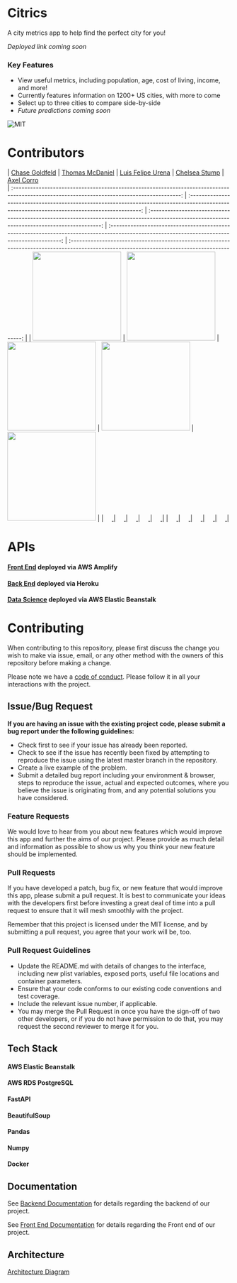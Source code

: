 # Citrics

A city metrics app to help find the perfect city for you!

*Deployed link coming soon*

### Key Features

- View useful metrics, including population, age, cost of living, income, and more!
- Currently features information on 1200+ US cities, with more to come
- Select up to three cities to compare side-by-side
- *Future predictions coming soon*


![MIT](https://img.shields.io/packagist/l/doctrine/orm.svg)

# Contributors

|                                                      [Chase Goldfeld](https://github.com/AuFeld)                                                       |                                                       [Thomas McDaniel](https://github.com/thomasmcdaniel91)                                                        |                                                      [Luis Felipe Urena](https://github.com/LuisFelipeUrena)                                                       |                                                       [Chelsea Stump](https://github.com/cslsds)                                    |                                                       [Axel Corro](https://github.com/axefx)                                                        
| :-----------------------------------------------------------------------------------------------------------------------------------------: | :-------------------------------------------------------------------------------------------------------------------------------------------: | :-------------------------------------------------------------------------------------------------------------------------------------------: | :-------------------------------------------------------------------------------------------------------------------------------------------: |
:-------------------------------------------------------------------------------------------------------------------------------------------: |
| [<img src="https://avatars0.githubusercontent.com/u/56325086?s=460&u=b246352a5f89814e5ebb27f3ebcfd2e8b13f7e9d&v=4" width = "200" />](https://github.com/AuFeld) | [<img src="https://avatars1.githubusercontent.com/u/61952859?s=460&v=4" width = "200" />](https://github.com/thomasmcdaniel91) | [<img src="https://avatars0.githubusercontent.com/u/60860402?s=460&u=b068adba925c72ac39ac5326a1138ba749083ae4&v=4" width = "200" />](https://github.com/LuisFelipeUrena) | [<img src="https://avatars1.githubusercontent.com/u/56779420?s=460&u=bdfa464ded76ede970e9bfbe69dd81bd53a914d0&v=4" width = "200" />](https://github.com/cslsds) | [<img src="https://avatars3.githubusercontent.com/u/17439087?s=460&u=f9cdb3a55e942143c590bd572d27f935aa1d555b&v=4" width = "200" />](https://github.com/axefx) |
|                                [<img src="https://github.com/favicon.ico" width="15"> ](https://github.com/AuFeld)                                |                            [<img src="https://github.com/favicon.ico" width="15"> ](https://github.com/thomasmcdaniel91)                             |                          [<img src="https://github.com/favicon.ico" width="15"> ](https://github.com/LuisFelipeUrena)                           |                          [<img src="https://github.com/favicon.ico" width="15"> ](https://github.com/cslsds)                           |                          [<img src="https://github.com/favicon.ico" width="15"> ](https://github.com/axefx)                           |
|                [ <img src="https://static.licdn.com/sc/h/al2o9zrvru7aqj8e1x2rzsrca" width="15"> ](https://www.linkedin.com/in/chase-goldfeld/)                |                 [ <img src="https://static.licdn.com/sc/h/al2o9zrvru7aqj8e1x2rzsrca" width="15"> ](https://www.linkedin.com/in/thomasm9105/)                 |                [ <img src="https://static.licdn.com/sc/h/al2o9zrvru7aqj8e1x2rzsrca" width="15"> ](https://www.linkedin.com/in/luis-urena/)                |                 [ <img src="https://static.licdn.com/sc/h/al2o9zrvru7aqj8e1x2rzsrca" width="15"> ](https://www.linkedin.com/in/cslsds/)                 |                 [ <img src="https://static.licdn.com/sc/h/al2o9zrvru7aqj8e1x2rzsrca" width="15"> ](https://www.linkedin.com/in/axel-corro/)                 |


# APIs

#### [Front End](https://main.d2g6fc634fmr68.amplifyapp.com) deployed via AWS Amplify

#### [Back End](https://labs27-c-citrics-api.herokuapp.com) deployed via Heroku

#### [Data Science](http://citrics-ds.eba-jvvvymfn.us-east-1.elasticbeanstalk.com) deployed via AWS Elastic Beanstalk

# Contributing

When contributing to this repository, please first discuss the change you wish to make via issue, email, or any other method with the owners of this repository before making a change.

Please note we have a [code of conduct](./code_of_conduct.md). Please follow it in all your interactions with the project.

## Issue/Bug Request

**If you are having an issue with the existing project code, please submit a bug report under the following guidelines:**

- Check first to see if your issue has already been reported.
- Check to see if the issue has recently been fixed by attempting to reproduce the issue using the latest master branch in the repository.
- Create a live example of the problem.
- Submit a detailed bug report including your environment & browser, steps to reproduce the issue, actual and expected outcomes, where you believe the issue is originating from, and any potential solutions you have considered.

### Feature Requests

We would love to hear from you about new features which would improve this app and further the aims of our project. Please provide as much detail and information as possible to show us why you think your new feature should be implemented.

### Pull Requests

If you have developed a patch, bug fix, or new feature that would improve this app, please submit a pull request. It is best to communicate your ideas with the developers first before investing a great deal of time into a pull request to ensure that it will mesh smoothly with the project.

Remember that this project is licensed under the MIT license, and by submitting a pull request, you agree that your work will be, too.

### Pull Request Guidelines

- Update the README.md with details of changes to the interface, including new plist variables, exposed ports, useful file locations and container parameters.
- Ensure that your code conforms to our existing code conventions and test coverage.
- Include the relevant issue number, if applicable.
- You may merge the Pull Request in once you have the sign-off of two other developers, or if you do not have permission to do that, you may request the second reviewer to merge it for you.


## Tech Stack

#### AWS Elastic Beanstalk
#### AWS RDS PostgreSQL
#### FastAPI
#### BeautifulSoup
#### Pandas
#### Numpy
#### Docker

## Documentation

See [Backend Documentation](https://github.com/Lambda-School-Labs/Labs27-C-Citrics-BE) for details regarding the backend of our project.

See [Front End Documentation](https://github.com/Lambda-School-Labs/Labs27-C-Citrics-FE) for details regarding the Front end of our project.

## Architecture

[Architecture Diagram](https://whimsical.com/BrfVjttdRNhp7sbVNgKKNu)
